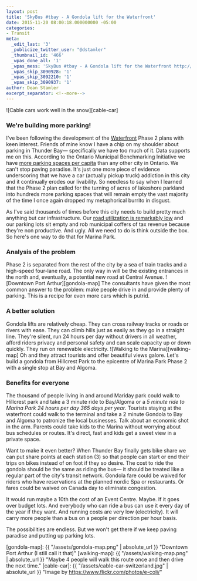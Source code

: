 ```yaml
---
layout: post
title: 'SkyBus #tbay - A Gondola lift for the Waterfront'
date: 2015-11-20 08:00:18.000000000 -05:00
categories:
- Transit
meta:
  _edit_last: '3'
  _publicize_twitter_user: "@dstamler"
  _thumbnail_id: '466'
  _wpas_done_all: '1'
  _wpas_mess: 'SkyBus #tbay - A Gondola lift for the Waterfront http://wp.me/p3erAT-7u'
  _wpas_skip_3090928: '1'
  _wpas_skip_3092210: '1'
  _wpas_skip_3090937: '1'
author: Dean Stamler
excerpt_separator: <!--more-->
---
```

![Cable cars work well in the snow][cable-car]
### We're building more parking!
I've been following the development of the [Waterfront] Phase 2 plans with keen interest. Friends of mine know I have a chip on my shoulder about parking in Thunder Bay— specifically we have too much of it. Data supports me on this. According to the Ontario Municipal Benchmarking Initiative we have [more parking spaces per capita][parking] than any other city in Ontario. We can't stop paving paradise. It's just one more piece of evidence underscoring that we have a car (actually pickup truck) addiction in this city and it continually erodes our livability. So needless to say when I learned that the Phase 2 plan called for the turning of acres of lakeshore parkland into hundreds more parking spaces that will remain empty the vast majority of the time I once again dropped my metaphorical burrito in disgust.

As I've said thousands of times before this city needs to build pretty much anything but car infrastructure. Our [road utilization is remarkably low][utilization] and our parking lots sit empty and rob municipal coffers of tax revenue because they're non productive. And ugly. All we need to do is think outside the box. So here's one way to do that for Marina Park.
<!--more-->

### Analysis of the problem
Phase 2 is separated from the rest of the city by a sea of train tracks and a high-speed four-lane road. The only way in will be the existing entrances in the north and, eventually, a potential new road at Central Avenue. ![Downtown Port Arthur][gondola-map] The consultants have given the most common answer to the problem: make people drive in and provide plenty of parking. This is a recipe for even more cars which is putrid.

### A better solution

Gondola lifts are relatively cheap. They can cross railway tracks or roads or rivers with ease. They can climb hills just as easily as they go in a straight line. They're silent, run 24 hours per day without drivers in all weather, afford riders privacy and personal safety and can scale capacity up or down quickly. They run on renewable electricity. ![Walking to the Marina][walking-map] Oh and they attract tourists and offer beautiful views galore. Let's build a gondola from Hillcrest Park to the epicentre of Marina Park Phase 2 with a single stop at Bay and Algoma.

### Benefits for everyone

The thousand of people living in and around Mariday park could walk to Hillcrest park and take a 3 minute ride to Bay/Algoma or a _5 minute ride to Marina Park 24 hours per day 365 days per year_. Tourists staying at the waterfront could walk to the terminal and take a 2 minute Gondola to Bay and Algoma to patronize the local businesses. Talk about an economic shot in the arm. Parents could take kids to the Marina without worrying about bus schedules or routes. It's direct, fast and kids get a sweet view in a private space.

Want to make it even better? When Thunder Bay finally gets bike share we can put share points at each station (3) so that people can start or end their trips on bikes instead of on foot if they so desire. The cost to ride the gondola should be the same as riding the bus— it should be treated like a regular part of the city's transit network. Gondola fare could be waived for riders who have reservations at the planned nordic Spa or restaurants. Or fares could be waived on Canada day to eliminate congestion.

It would run maybe a 10th the cost of an Event Centre. Maybe. If it goes over budget lots. And everybody who can ride a bus can use it every day of the year if they want. And running costs are very low (electricity). It will carry more people than a bus on a people per direction per hour basis.

The possibilities are endless. But we won't get there if we keep paving paradise and putting up parking lots.

[Waterfront]: http://www.thunderbay.ca/City_Government/News_and_Strategic_Initiatives/Waterfront_Development/Phase_2.htm
[parking]: http://www.ombi.ca/wp-content/uploads/Parking3.pdf
[utilization]: http://www.ombi.ca/wp-content/uploads/Roads3.pdf
[gondola-map]: {{ "/assets/gondola-map.png" | absolute_url }} "Downtown Port Arthur (I still call it that)"
[walking-map]: {{ "/assets/walking-map.png" | absolute_url }} "Maybe 4 people will walk this route once and then drive the next time."
[cable-car]: {{ "/assets/cable-car-switzerland.jpg" | absolute_url }} "Image by https://www.flickr.com/photos/e-coli/"
